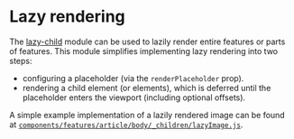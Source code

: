 # Lazy rendering

The [lazy-child](https://www.npmjs.com/package/lazy-child) module can be used to
lazily render entire features or parts of features. This module simplifies
implementing lazy rendering into two steps:

- configuring a placeholder (via the `renderPlaceholder` prop).
- rendering a child element (or elements), which is deferred until the
  placeholder enters the viewport (including optional offsets).

A simple example implementation of a lazily rendered image can be found at
[`components/features/article/body/_children/lazyImage.js`](/components/features/article/body/_children/lazyImage.js).
